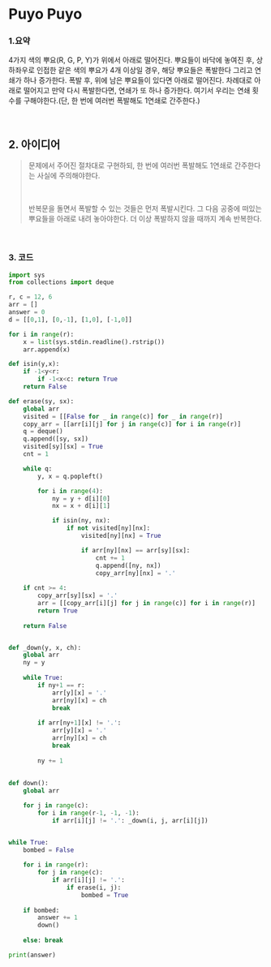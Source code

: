# Puyo Puyo

### 1.요약

4가지 색의 뿌요(R, G, P, Y)가 위에서 아래로 떨어진다. 뿌요들이 바닥에 놓여진 후, 상하좌우로 인접한 같은 색의 뿌요가 4개 이상일 경우, 해당 뿌요들은 폭발한다 그리고 연쇄가 하나 증가한다. 폭발 후, 위에 남은 뿌요들이 있다면 아래로 떨어진다. 차례대로 아래로 떨어지고 만약 다시 폭발한다면, 연쇄가 또 하나 증가한다. 여기서 우리는 연쇄 횟수를 구해야한다.(단, 한 번에 여러번 폭발해도 1연쇄로 간주한다.)

<br/>

## 2. 아이디어

>
>
>문제에서 주어진 절차대로 구현하되, 한 번에 여러번 폭발해도 1연쇄로 간주한다는 사실에 주의해야한다.
>
><br/>
>
>반복문을 돌면서 폭발할 수 있는 것들은 먼저 폭발시킨다. 그 다음 공중에 떠있는 뿌요들을 아래로 내려 놓아야한다. 더 이상 폭발하지 않을 때까지 계속 반복한다.

<br/>

### 3. 코드

```python
import sys
from collections import deque

r, c = 12, 6
arr = []
answer = 0
d = [[0,1], [0,-1], [1,0], [-1,0]]

for i in range(r):
    x = list(sys.stdin.readline().rstrip())
    arr.append(x)

def isin(y,x):
    if -1<y<r:
        if -1<x<c: return True
    return False

def erase(sy, sx):
    global arr
    visited = [[False for _ in range(c)] for _ in range(r)]
    copy_arr = [[arr[i][j] for j in range(c)] for i in range(r)]
    q = deque()
    q.append([sy, sx])
    visited[sy][sx] = True
    cnt = 1

    while q:
        y, x = q.popleft()

        for i in range(4):
            ny = y + d[i][0]
            nx = x + d[i][1]

            if isin(ny, nx):
                if not visited[ny][nx]:
                    visited[ny][nx] = True

                    if arr[ny][nx] == arr[sy][sx]:
                        cnt += 1
                        q.append([ny, nx])
                        copy_arr[ny][nx] = '.'
    
    if cnt >= 4:
        copy_arr[sy][sx] = '.'
        arr = [[copy_arr[i][j] for j in range(c)] for i in range(r)]
        return True
    
    return False


def _down(y, x, ch):
    global arr
    ny = y
    
    while True:
        if ny+1 == r:
            arr[y][x] = '.'
            arr[ny][x] = ch
            break
            
        if arr[ny+1][x] != '.':
            arr[y][x] = '.'
            arr[ny][x] = ch
            break
         
        ny += 1
          
    
def down():
    global arr

    for j in range(c):
        for i in range(r-1, -1, -1):
            if arr[i][j] != '.': _down(i, j, arr[i][j])


while True:
    bombed = False
    
    for i in range(r):
        for j in range(c):
            if arr[i][j] != '.':
                if erase(i, j):
                    bombed = True
                    
    if bombed:
        answer += 1
        down()
        
    else: break

print(answer)
```

